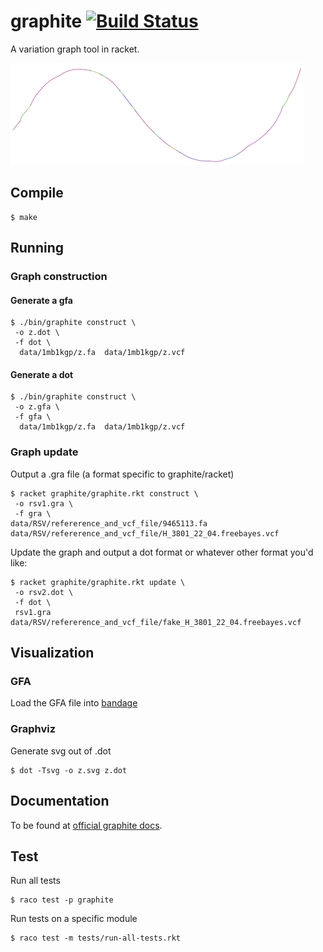 # graphite [![Build Status](https://travis-ci.org/stchang/graph.svg?branch=master)](https://travis-ci.org/stchang/graph)

A variation graph tool in racket.

![rsv image](docs/images/rsv.png)

## Compile
```
$ make
```

## Running
### Graph construction
#### Generate a gfa
```
$ ./bin/graphite construct \
 -o z.dot \
 -f dot \
  data/1mb1kgp/z.fa  data/1mb1kgp/z.vcf 
```

#### Generate a dot
```
$ ./bin/graphite construct \
 -o z.gfa \
 -f gfa \
  data/1mb1kgp/z.fa  data/1mb1kgp/z.vcf
```

### Graph update
Output a .gra file (a format specific to graphite/racket)
```
$ racket graphite/graphite.rkt construct \
 -o rsv1.gra \
 -f gra \
data/RSV/refererence_and_vcf_file/9465113.fa data/RSV/refererence_and_vcf_file/H_3801_22_04.freebayes.vcf
```

Update the graph and output a dot format or whatever other format you'd like:
```
$ racket graphite/graphite.rkt update \
 -o rsv2.dot \
 -f dot \
 rsv1.gra data/RSV/refererence_and_vcf_file/fake_H_3801_22_04.freebayes.vcf
```

## Visualization
### GFA
Load the GFA file into [bandage](https://rrwick.github.io/Bandage)

### Graphviz
Generate svg out of .dot
```
$ dot -Tsvg -o z.svg z.dot
```

## Documentation
To be found at [official graphite docs](https://urbanslug.github.io/graphite/).

## Test
Run all tests
```
$ raco test -p graphite
```

Run tests on a specific module
```
$ raco test -m tests/run-all-tests.rkt
```
